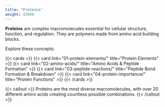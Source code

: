 ```yaml
---
title: "Proteins"
weight: 43000
---
```


**Proteins** are complex macromolecules essential for cellular structure, function, and regulation. They are polymers made from amino acid building blocks.

Explore these concepts:

{{< cards >}}
  {{< card link="01-protein-elements/" title="Protein Elements" >}}
  {{< card link="02-amino-acids/" title="Amino Acids & Peptide Formation" >}}
  {{< card link="03-peptide-reactions/" title="Peptide Bond Formation & Breakdown" >}}
  {{< card link="04-protein-importance/" title="Protein Functions" >}}
{{< /cards >}}

{{< callout >}}
Proteins are the most diverse macromolecules, with over 20 different amino acids creating countless possible combinations.
{{< /callout >}}